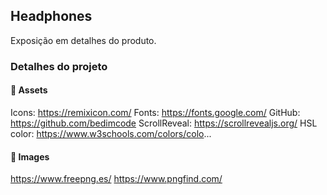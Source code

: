 ## Headphones

Exposição em detalhes do produto.

### Detalhes do projeto

#### 📁 Assets 
Icons: https://remixicon.com/
Fonts: https://fonts.google.com/
GitHub: https://github.com/bedimcode
ScrollReveal: https://scrollrevealjs.org/
HSL color: https://www.w3schools.com/colors/colo...

#### 📁 Images
https://www.freepng.es/
https://www.pngfind.com/